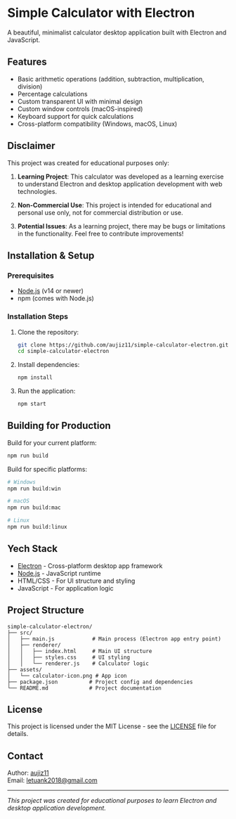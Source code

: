 # Simple Calculator with Electron

A beautiful, minimalist calculator desktop application built with Electron and JavaScript.

## Features

- Basic arithmetic operations (addition, subtraction, multiplication, division)
- Percentage calculations
- Custom transparent UI with minimal design
- Custom window controls (macOS-inspired)
- Keyboard support for quick calculations
- Cross-platform compatibility (Windows, macOS, Linux)

## Disclaimer

This project was created for educational purposes only:

1. **Learning Project**: This calculator was developed as a learning exercise to understand Electron and desktop application development with web technologies.

2. **Non-Commercial Use**: This project is intended for educational and personal use only, not for commercial distribution or use.

3. **Potential Issues**: As a learning project, there may be bugs or limitations in the functionality. Feel free to contribute improvements!

## Installation & Setup

### Prerequisites

- [Node.js](https://nodejs.org/) (v14 or newer)
- npm (comes with Node.js)

### Installation Steps

1. Clone the repository:
   ```bash
   git clone https://github.com/aujiz11/simple-calculator-electron.git
   cd simple-calculator-electron
   ```

2. Install dependencies:
   ```bash
   npm install
   ```

3. Run the application:
   ```bash
   npm start
   ```

## Building for Production

Build for your current platform:
```bash
npm run build
```

Build for specific platforms:
```bash
# Windows
npm run build:win

# macOS
npm run build:mac

# Linux
npm run build:linux
```

## Yech Stack

- [Electron](https://www.electronjs.org/) - Cross-platform desktop app framework
- [Node.js](https://nodejs.org/) - JavaScript runtime
- HTML/CSS - For UI structure and styling
- JavaScript - For application logic

## Project Structure

```
simple-calculator-electron/
├── src/
│   ├── main.js            # Main process (Electron app entry point)
│   ├── renderer/
│   │   ├── index.html     # Main UI structure
│   │   ├── styles.css     # UI styling
│   │   └── renderer.js    # Calculator logic
├── assets/
│   └── calculator-icon.png # App icon
├── package.json          # Project config and dependencies
└── README.md             # Project documentation
```

## License

This project is licensed under the MIT License - see the [LICENSE](LICENSE) file for details.

## Contact

Author: [aujiz11](https://github.com/aujiz11)  
Email: letuank2018@gmail.com

---

*This project was created for educational purposes to learn Electron and desktop application development.*
